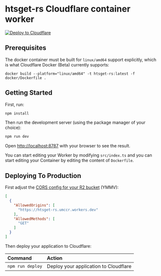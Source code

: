 # htsget-rs Cloudflare container worker 

[![Deploy to Cloudflare](https://deploy.workers.cloudflare.com/button)](https://deploy.workers.cloudflare.com/?url=https://github.com/umccr/htsget-deploy/tree/cloudflare)

## Prerequisites

The docker container must be built for `linux/amd64` support explicitly, which is what Cloudflare Docker (Beta) currently supports:

```
docker build --platform="linux/amd64" -t htsget-rs:latest -f docker/Dockerfile .
```

## Getting Started

First, run:

```bash
npm install
```

Then run the development server (using the package manager of your choice):

```bash
npm run dev
```

Open [http://localhost:8787](http://localhost:8787) with your browser to see the result.

You can start editing your Worker by modifying `src/index.ts` and you can start
editing your Container by editing the content of `Dockerfile`.

## Deploying To Production

First adjust the [CORS config for your R2 bucket](https://developers.cloudflare.com/r2/buckets/cors/) (YMMV):

```json
[
  {
    "AllowedOrigins": [
      "https://htsget-rs.umccr.workers.dev"
    ],
    "AllowedMethods": [
      "GET"
    ]
  }
]
```

Then deploy your application to Cloudflare:


| Command          | Action                                |
| :--------------- | :------------------------------------ |
| `npm run deploy` | Deploy your application to Cloudflare |
